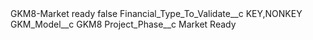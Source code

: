 <?xml version="1.0" encoding="UTF-8"?>
<CustomMetadata xmlns="http://soap.sforce.com/2006/04/metadata" xmlns:xsi="http://www.w3.org/2001/XMLSchema-instance" xmlns:xsd="http://www.w3.org/2001/XMLSchema">
    <label>GKM8-Market ready</label>
    <protected>false</protected>
    <values>
        <field>Financial_Type_To_Validate__c</field>
        <value xsi:type="xsd:string">KEY,NONKEY</value>
    </values>
    <values>
        <field>GKM_Model__c</field>
        <value xsi:type="xsd:string">GKM8</value>
    </values>
    <values>
        <field>Project_Phase__c</field>
        <value xsi:type="xsd:string">Market Ready</value>
    </values>
</CustomMetadata>
